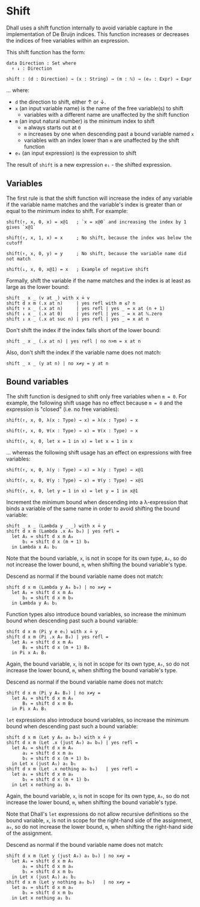 # Shift

<!--
```
module Dhall.Shift where

open import Data.Maybe using (just; nothing)
open import Relation.Nullary
open import Relation.Binary.PropositionalEquality
open import Data.List using (_∷_)
open import Data.Nat using (ℕ; _≤?_; _+_; suc)
open import Data.String using (String; _≟_)
open import Dhall.Syntax.Parsed
```
-->

Dhall uses a shift function internally to avoid variable capture in the
implementation of De Bruijn indices.  This function increases or decreases the
indices of free variables within an expression.

This shift function has the form:

```
data Direction : Set where
  ↑ ↓ : Direction

shift : (d : Direction) → (x : String) → (m : ℕ) → (e₀ : Expr) → Expr
```
... where:

* `d` the direction to shift, either ↑ or ↓.
* `x` (an input variable name) is the name of the free variable(s) to shift
    * variables with a different name are unaffected by the shift function
* `m` (an input natural number) is the minimum index to shift
    * `m` always starts out at `0`
    * `m` increases by one when descending past a bound variable named `x`
    * variables with an index lower than `m` are unaffected by the shift
      function
* `e₀` (an input expression) is the expression to shift

The result of `shift` is a new expression `e₁` - the shifted expression.

## Variables

The first rule is that the shift function will increase the index of any
variable if the variable name matches and the variable's index is greater than
or equal to the minimum index to shift.  For example:

    shift(↑, x, 0, x) = x@1   ; `x = x@0` and increasing the index by 1 gives `x@1`

    shift(↑, x, 1, x) = x     ; No shift, because the index was below the cutoff

    shift(↑, x, 0, y) = y     ; No shift, because the variable name did not match

    shift(↓, x, 0, x@1) = x   ; Example of negative shift

Formally, shift the variable if the name matches and the index is at least as
large as the lower bound:

```
shift _ x _ (v at _) with x ≟ v
shift d x m (.x at n)     | yes refl with m ≤? n
shift ↑ x _ (.x at n)     | yes refl | yes _ = x at (n + 1)
shift ↓ x _ (.x at 0)     | yes refl | yes _ = x at ℕ.zero
shift ↓ x _ (.x at suc n) | yes refl | yes _ = x at n
```

Don't shift the index if the index falls short of the lower bound:

```
shift _ x _ (.x at n) | yes refl | no n>m = x at n
```

Also, don't shift the index if the variable name does not match:

```
shift _ x _ (y at n) | no x≠y = y at n
```

## Bound variables

The shift function is designed to shift only free variables when `m = 0`.  For
example, the following shift usage has no effect because `m = 0` and the
expression is "closed" (i.e. no free variables):

    shift(↑, x, 0, λ(x : Type) → x) = λ(x : Type) → x

    shift(↑, x, 0, ∀(x : Type) → x) = ∀(x : Type) → x

    shift(↑, x, 0, let x = 1 in x) = let x = 1 in x

... whereas the following shift usage has an effect on expressions with free
variables:

    shift(↑, x, 0, λ(y : Type) → x) = λ(y : Type) → x@1

    shift(↑, x, 0, ∀(y : Type) → x) = ∀(y : Type) → x@1

    shift(↑, x, 0, let y = 1 in x) = let y = 1 in x@1

Increment the minimum bound when descending into a λ-expression that binds a
variable of the same name in order to avoid shifting the bound variable:

```
shift _ x _ (Lambda y _ _) with x ≟ y
shift d x m (Lambda .x A₀ b₀) | yes refl =
  let A₁ = shift d x m A₀
      b₁ = shift d x (m + 1) b₀
  in Lambda x A₁ b₁
```

Note that the bound variable, `x`, is not in scope for its own type, `A₀`, so
do not increase the lower bound, `m`, when shifting the bound variable's type.

Descend as normal if the bound variable name does not match:

```
shift d x m (Lambda y A₀ b₀) | no x≠y =
  let A₁ = shift d x m A₀
      b₁ = shift d x m b₀
  in Lambda y A₁ b₁
```

Function types also introduce bound variables, so increase the minimum bound
when descending past such a bound variable:

```
shift d x m (Pi y e e₁) with x ≟ y
shift d x m (Pi .x A₀ B₀) | yes refl =
  let A₁ = shift d x m A₀
      B₁ = shift d x (m + 1) B₀
  in Pi x A₁ B₁
```

Again, the bound variable, `x`, is not in scope for its own type, `A₀`, so do
not increase the lower bound, `m`, when shifting the bound variable's type.

Descend as normal if the bound variable name does not match:


```
shift d x m (Pi y A₀ B₀) | no x≠y =
  let A₁ = shift d x m A₀
      B₁ = shift d x m B₀
  in Pi x A₁ B₁
```

`let` expressions also introduce bound variables, so increase the minimum bound
when descending past such a bound variable:

```
shift d x m (Let y A₀ a₀ b₀) with x ≟ y
shift d x m (Let .x (just A₀) a₀ b₀) | yes refl =
  let A₁ = shift d x m A₀
      a₁ = shift d x m a₀
      b₁ = shift d x (m + 1) b₀
  in Let x (just A₁) a₁ b₁
shift d x m (Let .x nothing a₀ b₀)   | yes refl =
  let a₁ = shift d x m a₀
      b₁ = shift d x (m + 1) b₀
  in Let x nothing a₁ b₁
```

Again, the bound variable, `x`, is not in scope for its own type, `A₀`, so do
not increase the lower bound, `m`, when shifting the bound variable's type.

Note that Dhall's `let` expressions do not allow recursive definitions so the
bound variable, `x`, is not in scope for the right-hand side of the assignment,
`a₀`, so do not increase the lower bound, `m`, when shifting the right-hand side
of the assignment.

Descend as normal if the bound variable name does not match:

```
shift d x m (Let y (just A₀) a₀ b₀) | no x≠y =
  let A₁ = shift d x m A₀
      a₁ = shift d x m a₀
      b₁ = shift d x m b₀
  in Let x (just A₁) a₁ b₁
shift d x m (Let y nothing a₀ b₀)   | no x≠y =
  let a₁ = shift d x m a₀
      b₁ = shift d x m b₀
  in Let x nothing a₁ b₁
```

